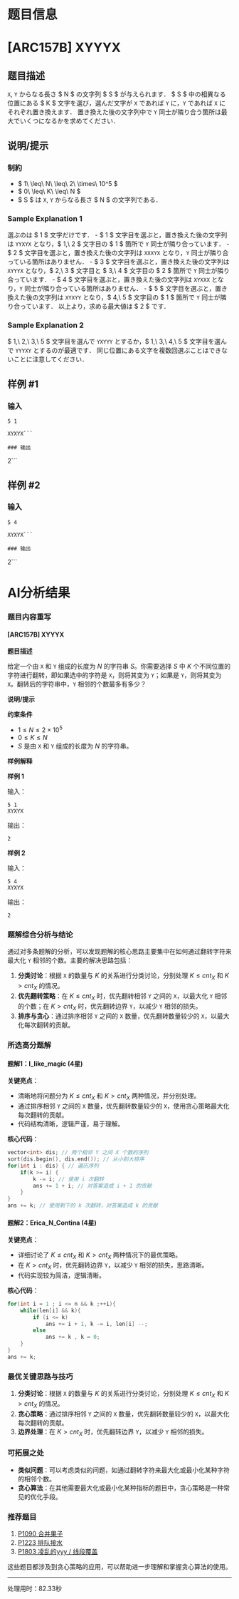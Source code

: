 # 题目信息

# [ARC157B] XYYYX

## 题目描述

[problemUrl]: https://atcoder.jp/contests/arc157/tasks/arc157_b

`X`, `Y` からなる長さ $ N $ の文字列 $ S $ が与えられます． $ S $ 中の相異なる位置にある $ K $ 文字を選び，選んだ文字が `X` であれば `Y` に，`Y` であれば `X` にそれぞれ置き換えます． 置き換えた後の文字列中で `Y` 同士が隣り合う箇所は最大でいくつになるかを求めてください．

## 说明/提示

### 制約

- $ 1\ \leq\ N\ \leq\ 2\ \times\ 10^5 $
- $ 0\ \leq\ K\ \leq\ N $
- $ S $ は `X`, `Y` からなる長さ $ N $ の文字列である．
 
### Sample Explanation 1

選ぶのは $ 1 $ 文字だけです． - $ 1 $ 文字目を選ぶと，置き換えた後の文字列は `YYXYX` となり，$ 1,\ 2 $ 文字目の $ 1 $ 箇所で `Y` 同士が隣り合っています． - $ 2 $ 文字目を選ぶと，置き換えた後の文字列は `XXXYX` となり，`Y` 同士が隣り合っている箇所はありません． - $ 3 $ 文字目を選ぶと，置き換えた後の文字列は `XYYYX` となり，$ 2,\ 3 $ 文字目と $ 3,\ 4 $ 文字目の $ 2 $ 箇所で `Y` 同士が隣り合っています． - $ 4 $ 文字目を選ぶと，置き換えた後の文字列は `XYXXX` となり，`Y` 同士が隣り合っている箇所はありません． - $ 5 $ 文字目を選ぶと，置き換えた後の文字列は `XYXYY` となり，$ 4,\ 5 $ 文字目の $ 1 $ 箇所で `Y` 同士が隣り合っています． 以上より，求める最大値は $ 2 $ です．

### Sample Explanation 2

$ 1,\ 2,\ 3,\ 5 $ 文字目を選んで `YXYYY` とするか，$ 1,\ 3,\ 4,\ 5 $ 文字目を選んで `YYYXY` とするのが最適です． 同じ位置にある文字を複数回選ぶことはできないことに注意してください．

## 样例 #1

### 输入

```
5 1

XYXYX```

### 输出

```
2```

## 样例 #2

### 输入

```
5 4

XYXYX```

### 输出

```
2```

# AI分析结果

### 题目内容重写
#### [ARC157B] XYYYX

**题目描述**

给定一个由 `X` 和 `Y` 组成的长度为 $N$ 的字符串 $S$。你需要选择 $S$ 中 $K$ 个不同位置的字符进行翻转，即如果选中的字符是 `X`，则将其变为 `Y`；如果是 `Y`，则将其变为 `X`。翻转后的字符串中，`Y` 相邻的个数最多有多少？

**说明/提示**

**约束条件**

- $1 \leq N \leq 2 \times 10^5$
- $0 \leq K \leq N$
- $S$ 是由 `X` 和 `Y` 组成的长度为 $N$ 的字符串。

**样例解释**

**样例 1**

输入：
```
5 1
XYXYX
```
输出：
```
2
```

**样例 2**

输入：
```
5 4
XYXYX
```
输出：
```
2
```

### 题解综合分析与结论

通过对多条题解的分析，可以发现题解的核心思路主要集中在如何通过翻转字符来最大化 `Y` 相邻的个数。主要的解决思路包括：

1. **分类讨论**：根据 `X` 的数量与 $K$ 的关系进行分类讨论，分别处理 $K \leq cnt_X$ 和 $K > cnt_X$ 的情况。
2. **优先翻转策略**：在 $K \leq cnt_X$ 时，优先翻转相邻 `Y` 之间的 `X`，以最大化 `Y` 相邻的个数；在 $K > cnt_X$ 时，优先翻转边界 `Y`，以减少 `Y` 相邻的损失。
3. **排序与贪心**：通过排序相邻 `Y` 之间的 `X` 数量，优先翻转数量较少的 `X`，以最大化每次翻转的贡献。

### 所选高分题解

#### 题解1：I_like_magic (4星)

**关键亮点**：
- 清晰地将问题分为 $K \leq cnt_X$ 和 $K > cnt_X$ 两种情况，并分别处理。
- 通过排序相邻 `Y` 之间的 `X` 数量，优先翻转数量较少的 `X`，使用贪心策略最大化每次翻转的贡献。
- 代码结构清晰，逻辑严谨，易于理解。

**核心代码**：
```cpp
vector<int> dis; // 两个相邻 Y 之间 X 个数的序列
sort(dis.begin(), dis.end()); // 从小到大排序
for(int i : dis) { // 遍历序列
    if(k >= i) {
        k -= i; // 使用 i 次翻转
        ans += 1 + i; // 对答案造成 i + 1 的贡献
    }
}
ans += k; // 使用剩下的 k 次翻转，对答案造成 k 的贡献
```

#### 题解2：Erica_N_Contina (4星)

**关键亮点**：
- 详细讨论了 $K \leq cnt_X$ 和 $K > cnt_X$ 两种情况下的最优策略。
- 在 $K > cnt_X$ 时，优先翻转边界 `Y`，以减少 `Y` 相邻的损失，思路清晰。
- 代码实现较为简洁，逻辑清晰。

**核心代码**：
```cpp
for(int i = 1 ; i <= n && k ;++i){
    while(len[i] && k){
        if (i <= k) 
            ans += i + 1, k -= i, len[i] --;
        else 
            ans += k , k = 0;
    }
}
ans += k;
```

### 最优关键思路与技巧

1. **分类讨论**：根据 `X` 的数量与 $K$ 的关系进行分类讨论，分别处理 $K \leq cnt_X$ 和 $K > cnt_X$ 的情况。
2. **贪心策略**：通过排序相邻 `Y` 之间的 `X` 数量，优先翻转数量较少的 `X`，以最大化每次翻转的贡献。
3. **边界处理**：在 $K > cnt_X$ 时，优先翻转边界 `Y`，以减少 `Y` 相邻的损失。

### 可拓展之处

- **类似问题**：可以考虑类似的问题，如通过翻转字符来最大化或最小化某种字符的相邻个数。
- **贪心算法**：在其他需要最大化或最小化某种指标的题目中，贪心策略是一种常见的优化手段。

### 推荐题目

1. [P1090 合并果子](https://www.luogu.com.cn/problem/P1090)
2. [P1223 排队接水](https://www.luogu.com.cn/problem/P1223)
3. [P1803 凌乱的yyy / 线段覆盖](https://www.luogu.com.cn/problem/P1803)

这些题目都涉及到贪心策略的应用，可以帮助进一步理解和掌握贪心算法的使用。

---
处理用时：82.33秒